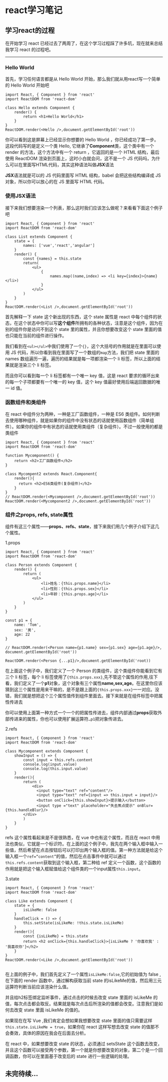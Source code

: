 # react学习笔记

## 学习react的过程
在开始学习 react 已经过去了两周了，在这个学习过程踩了许多坑，现在就来总结我学习 react 的过程吧。
- - - -
### Hello World
首先，学习任何语言都是从 Hello World 开始，那么我们就从用react写一个简单的 Hello World 开始吧

```
import React, { Component } from 'react'
import ReactDOM from 'react-dom'

class Hello extends Component {
	render() {
		return <h1>Hello World</h1>
	}
}
ReactDOM.render(<Hello />,document.getElementById('root'))
```



你可以看到这是屏幕上已经显示你想要的 Hello World ，你已经成功了第一步。这段代码写的是定义一个类 Hello, 它继承了**Component**类，这个类中有一个 render 的方法，这个方法中有一个 return ，它返回的是一个 HTML 结构，最后使用 ReactDOM 渲染到页面上，这时小白就会问，这不是一个 JS 代码吗，为什么可以在里面写HTML代码，其实这种语法叫做**JSX**语法

**JSX**语法就是可以的 JS 代码里面写 HTML 结构，babel 会把这些结构编译成 JS 对象，所以你可以放心的在 JS 里面写 HTML 代码。

### 使用JSX语法

接下来我们想要渲染一个列表，那么这时我们应该怎么做呢？来看看下面这个例子吧

```
import React, { Component } from 'react'
import ReactDOM from 'react-dom'

class List extends Component {
	state = {
		names: ['vue','react','angular']
	}
	render() {
		const {names} = this.state
		return(
			<ul>
				{
					names.map((name,index) => <li key={index}>{name}</li>)
				}
			</ul>
		)
	}
}
ReactDOM.render(<List />,document.getElementById('root'))
```

首先解释一下 state 这个新出现的东西，这个 state 属性是 react 中每个组件的状态，在这个状态中你可以写**这个组件**所拥有的各种状态，注意是这个组件，因为在别的组件你是访问不到这个 state 里的属性，并且你想要改变这个 state 里面的值也只能在当前的组件进行操作。

我们看到在`<ul></ul>`中我们使用了一个`{}`，这个大括号的作用就是在里面可以使用 JS 代码，所以你看到我在里面写了一个数组的`map`方法，我们把 state 里面的 names 数组遍历一遍，遍历的结果就是每一项都渲染一个 li 标签，所以上面的结果就是渲染三个 li 标签。

而且你可以看到每一个 li 标签都有一个唯一 key 值，这是 react 要求的循环出来的每一个子项都要有一个唯一的 key 值，这个 key 值最好使用后端返回数据的唯一 id 值。

### 函数组件和类组件

在 react 中组件分为两种，一种是工厂函数组件，一种是 ES6 类组件。如何判断去使用哪种组件，就是如果你的组件中没有状态的话就使用函数组件（简单组件）。如果你的组件中有状态的话就使用类组件（复杂组件）。不过一般使用的都是类组件

```
import React, { Component } from 'react'
import ReactDOM from 'react-dom'

function Mycomponent() {
	return <h2>工厂函数组件</h2>
}

class Mycompent2 extends React.Component{
    render(){
      return <h2>ES6类组件(复杂组件)</h2>
    }
}
// ReactDOM.render(<Mycomponent />,document.getElementById('root'))
ReactDOM.render(<Mycomponent2 />,document.getElementById('root'))
```

### 组件之props, refs, state属性

组件有这三个属性——**props、refs、state**，接下来我们用几个例子介绍下这几个属性。

1.props
```
import React, { Component } from 'react'
import ReactDOM from 'react-dom'

class Person extends Component {
	render() {
		return (
			<ul>
				<li>姓名：{this.props.name}</li>
				<li>性别：{this.props.sex}</li>
				<li>年龄：{this.props.age}</li>
			</ul>
		)
	}
}

const p1 = {
	name: 'Tom',
	sex: '男',
	age: 22
}

// ReactDOM.render(<Person name={p1.name} sex={p1.sex} age={p1.age}/>, document.getElementById('root'))

ReactDOM.render(<Person {...p1}/>,document.getElementById('root))

```

在上面这个例子中，我们定义了一个 Person 的类组件，这个类组件你能看到它有三个 li 标签，每个 li 标签使用了`{this.props.xxx}`,先不管这个属性的作用,往下看，我们定义了一个**p1**对象，这个对象有三个属性**name,sex,age**。在这里你应该猜到这三个属性是用来干嘛的，是不是跟上面的`{this.props.xxx}`一一对应。没错，我们就是想把这个三个属性值传到组件里面去。接下来就是在组件标签<Person />中把属性传进去

你可以使用上面第一种方式一个一个的把属性传进去，组件内部通过**props**获取外部传进来的属性，你也可以使用扩展运算符`…p1`把对象传进去。

2.refs
```
import React, { Component } from 'react'
import ReactDOM from 'react-dom'

class Mycomponent extends Component {
	showInput = () => {
		const input = this.refs.content
		console.log(input.value)
		console.log(this.input.value)
	}
	render(){
		return (
			<div>
	          <input type="text" ref="content"/>
	          <input type="text" ref={input => this.input = input}/>
	          <button onClick={this.showInput}>提示输入</button>
	          <input type ="text" placeholder="失去焦点提示" onBlur={this.handleBlur}/>
        </div>
		)
	}
}
```


refs 这个属性看起来是不是很熟悉，在 vue 中也有这个属性，而且在 react 中用法也类似，它就是一个标识符。在上面的这个例子中，我先在两个输入框中输入一些值，然后希望在点击按钮后可以打印出两个输入框的值。第一种方法就是给这个输入框一个`ref=“content”`的值，然后在点击事件中就可以通过`this.refs.content`获取到这个输入框，第二种给 ref 定义一个函数，这个函数的作用就是把这个输入框赋值给这个组件类的一个input属性`this.input`。

3.state
```
import React, { Component } from 'react'
import ReactDOM from 'react-dom'

class Like extends Component {
	state = {
		isLikeMe: false
	}
	handleClick = () => {
		this.setState(isLikeMe: !this.state.isLikeMe)
	}
	render(){
		const {isLikeMe} = this.state
		return <h2 onClick={this.handleClick}>{isLikeMe ? '你喜欢我' : '我喜欢你'}</h2>
	}
}
ReactDOM.render(<Like />,document.getElementById('root'))
	
```

在上面的例子中，我们首先定义了一个属性`isLikeMe:false`,它的初始值为 false ,在下面的 render 函数中，通过解构获取当前 state 的isLikeMe的值，然后用三元运算符判断当前应该渲染什么值。

并且给h2标签绑定监听事件，通过点击的时候去改变 state 里面的 isLikeMe 的值，每次点击都会取反。结果就是每次点击后所渲染的值都会改变。注意我们是如何去改变 state 里面 isLikeMe 的值的。

如果现在在写 Vue ,我们肯定会想如果我想要改变 state 里面的值只需要这样`this.state.isLikeMe = true`，如果你在  react 这样写想去改变 state 的值那不会奏效，具体的原因在我会在后面去分析。

在 react 中，如果想要改变 state 的状态，必须通过 setsState 这个函数去改变，并且这个函数可以接受两个参数，第一个就是你想要改变的对象，第二个是一个回调函数，你可以在里面基于改变后的 state 进行一些逻辑的处理。

## 未完待续...
